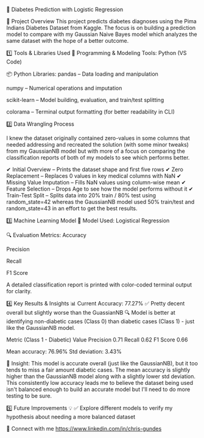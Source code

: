 🧬 Diabetes Prediction with Logistic Regression

📌 Project Overview This project predicts diabetes diagnoses using the Pima Indians Diabetes Dataset from Kaggle. The focus is on building a prediction model to compare with my Gaussian Naive Bayes model which analyzes the same dataset with the hope of a better outcome.

1️⃣ Tools & Libraries Used 🔧 Programming & Modeling Tools: Python (VS Code)

📦 Python Libraries: pandas – Data loading and manipulation

numpy – Numerical operations and imputation

scikit-learn – Model building, evaluation, and train/test splitting

colorama – Terminal output formatting (for better readability in CLI)

2️⃣ Data Wrangling Process

I knew the dataset originally contained zero-values in some columns that needed addressing and recreated the solution (with some minor tweaks) from my GaussianNB model but with more of a focus on comparing the classification reports of both of my models to see which performs better.

✔ Initial Overview – Prints the dataset shape and first five rows ✔ Zero Replacement – Replaces 0 values in key medical columns with NaN ✔ Missing Value Imputation – Fills NaN values using column-wise mean ✔ Feature Selection – Drops Age to see how the model performs without it ✔ Train-Test Split – Splits data into 20% train / 80% test using random_state=42 whereas the GaussianNB model used 50% train/test and random_state=43 in an effort to get the best results.

3️⃣ Machine Learning Model 🤖 Model Used: Logistical Regression

🔍 Evaluation Metrics: Accuracy

Precision

Recall

F1 Score

A detailed classification report is printed with color-coded terminal output for clarity.

4️⃣ Key Results & Insights 📊 Current Accuracy: 77.27% ✅ Pretty decent overall but slightly worse than the GuassianNB 🔍 Model is better at identifying non-diabetic cases (Class 0) than diabetic cases (Class 1) - just like the GaussianNB model.

Metric (Class 1 - Diabetic) Value Precision 0.71 Recall 0.62 F1 Score 0.66

Mean accuracy: 76.96% Std deviation: 3.43%

🔹 Insight: This model is accurate overall (just like the GaussianNB), but it too tends to miss a fair amount diabetic cases. The mean accuracy is slightly higher than the GaussianNB model along with a slightly lower std deviation. This consistently low accuracy leads me to believe the dataset being used isn't balanced enough to build an accurate model but I'll need to do more testing to be sure.

5️⃣ Future Improvements 💡 ✅ Explore different models to verify my hypothesis about needing a more balanced dataset

🔗 Connect with me https://www.linkedin.com/in/chris-gundes
